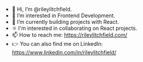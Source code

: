 - 👋 Hi, I’m @rileylitchfield.
- 👀 I’m interested in Frontend Development.
- 🌱 I’m currently building projects with React.
- ⚛️ I'm interested in collaborating on React projects.
- 📫 How to reach me: https://rileylitchfield.com/
- 👉 You can also find me on LinkedIn: https://www.linkedin.com/in/rileylitchfield/

<!---
rileylitchfield/rileylitchfield is a ✨ special ✨ repository because its `README.md` (this file) appears on your GitHub profile.
You can click the Preview link to take a look at your changes.
--->
